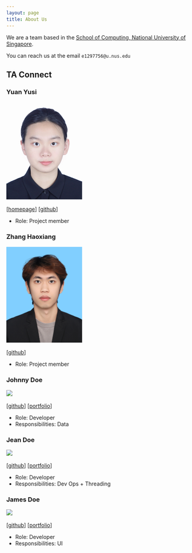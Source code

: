 ```yaml
---
layout: page
title: About Us
---
```


We are a team based in the [School of Computing, National University of Singapore](https://www.comp.nus.edu.sg).

You can reach us at the email `e1297756@u.nus.edu`

## TA Connect

### Yuan Yusi

<img src="images/yyssophie.png" width="200px">

[[homepage](http://www.comp.nus.edu.sg/~damithch)]
[[github](https://github.com/yyssophie)]

* Role: Project member

### Zhang Haoxiang

<img src="images/chcischc.png" width="200px">

[[github](http://github.com/chcischc)]

* Role: Project member

### Johnny Doe

<img src="images/johndoe.png" width="200px">

[[github](http://github.com/johndoe)] [[portfolio](team/johndoe.md)]

* Role: Developer
* Responsibilities: Data

### Jean Doe

<img src="images/johndoe.png" width="200px">

[[github](http://github.com/johndoe)]
[[portfolio](team/johndoe.md)]

* Role: Developer
* Responsibilities: Dev Ops + Threading

### James Doe

<img src="images/johndoe.png" width="200px">

[[github](http://github.com/johndoe)]
[[portfolio](team/johndoe.md)]

* Role: Developer
* Responsibilities: UI

